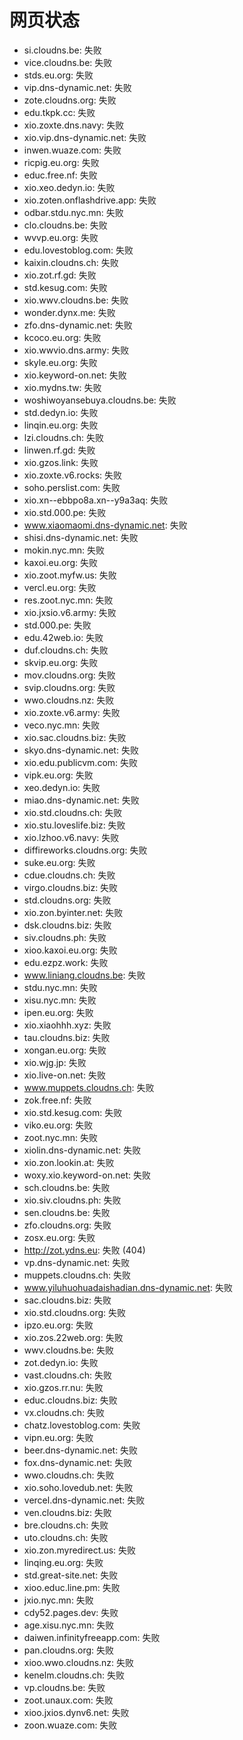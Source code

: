 # 网页状态
- si.cloudns.be: 失败
- vice.cloudns.be: 失败
- stds.eu.org: 失败
- vip.dns-dynamic.net: 失败
- zote.cloudns.org: 失败
- edu.tkpk.cc: 失败
- xio.zoxte.dns.navy: 失败
- xio.vip.dns-dynamic.net: 失败
- inwen.wuaze.com: 失败
- ricpig.eu.org: 失败
- educ.free.nf: 失败
- xio.xeo.dedyn.io: 失败
- xio.zoten.onflashdrive.app: 失败
- odbar.stdu.nyc.mn: 失败
- clo.cloudns.be: 失败
- wvvp.eu.org: 失败
- edu.lovestoblog.com: 失败
- kaixin.cloudns.ch: 失败
- xio.zot.rf.gd: 失败
- std.kesug.com: 失败
- xio.wwv.cloudns.be: 失败
- wonder.dynx.me: 失败
- zfo.dns-dynamic.net: 失败
- kcoco.eu.org: 失败
- xio.wwvio.dns.army: 失败
- skyle.eu.org: 失败
- xio.keyword-on.net: 失败
- xio.mydns.tw: 失败
- woshiwoyansebuya.cloudns.be: 失败
- std.dedyn.io: 失败
- linqin.eu.org: 失败
- lzi.cloudns.ch: 失败
- linwen.rf.gd: 失败
- xio.gzos.link: 失败
- xio.zoxte.v6.rocks: 失败
- soho.perslist.com: 失败
- xio.xn--ebbpo8a.xn--y9a3aq: 失败
- xio.std.000.pe: 失败
- www.xiaomaomi.dns-dynamic.net: 失败
- shisi.dns-dynamic.net: 失败
- mokin.nyc.mn: 失败
- kaxoi.eu.org: 失败
- xio.zoot.myfw.us: 失败
- vercl.eu.org: 失败
- res.zoot.nyc.mn: 失败
- xio.jxsio.v6.army: 失败
- std.000.pe: 失败
- edu.42web.io: 失败
- duf.cloudns.ch: 失败
- skvip.eu.org: 失败
- mov.cloudns.org: 失败
- svip.cloudns.org: 失败
- wwo.cloudns.nz: 失败
- xio.zoxte.v6.army: 失败
- veco.nyc.mn: 失败
- xio.sac.cloudns.biz: 失败
- skyo.dns-dynamic.net: 失败
- xio.edu.publicvm.com: 失败
- vipk.eu.org: 失败
- xeo.dedyn.io: 失败
- miao.dns-dynamic.net: 失败
- xio.std.cloudns.ch: 失败
- xio.stu.loveslife.biz: 失败
- xio.lzhoo.v6.navy: 失败
- diffireworks.cloudns.org: 失败
- suke.eu.org: 失败
- cdue.cloudns.ch: 失败
- virgo.cloudns.biz: 失败
- std.cloudns.org: 失败
- xio.zon.byinter.net: 失败
- dsk.cloudns.biz: 失败
- siv.cloudns.ph: 失败
- xioo.kaxoi.eu.org: 失败
- edu.ezpz.work: 失败
- www.liniang.cloudns.be: 失败
- stdu.nyc.mn: 失败
- xisu.nyc.mn: 失败
- ipen.eu.org: 失败
- xio.xiaohhh.xyz: 失败
- tau.cloudns.biz: 失败
- xongan.eu.org: 失败
- xio.wjg.jp: 失败
- xio.live-on.net: 失败
- www.muppets.cloudns.ch: 失败
- zok.free.nf: 失败
- xio.std.kesug.com: 失败
- viko.eu.org: 失败
- zoot.nyc.mn: 失败
- xiolin.dns-dynamic.net: 失败
- xio.zon.lookin.at: 失败
- woxy.xio.keyword-on.net: 失败
- sch.cloudns.be: 失败
- xio.siv.cloudns.ph: 失败
- sen.cloudns.be: 失败
- zfo.cloudns.org: 失败
- zosx.eu.org: 失败
- http://zot.ydns.eu: 失败 (404)
- vp.dns-dynamic.net: 失败
- muppets.cloudns.ch: 失败
- www.yiluhuohuadaishadian.dns-dynamic.net: 失败
- sac.cloudns.biz: 失败
- xio.std.cloudns.org: 失败
- ipzo.eu.org: 失败
- xio.zos.22web.org: 失败
- wwv.cloudns.be: 失败
- zot.dedyn.io: 失败
- vast.cloudns.ch: 失败
- xio.gzos.rr.nu: 失败
- educ.cloudns.biz: 失败
- vx.cloudns.ch: 失败
- chatz.lovestoblog.com: 失败
- vipn.eu.org: 失败
- beer.dns-dynamic.net: 失败
- fox.dns-dynamic.net: 失败
- wwo.cloudns.ch: 失败
- xio.soho.lovedub.net: 失败
- vercel.dns-dynamic.net: 失败
- ven.cloudns.biz: 失败
- bre.cloudns.ch: 失败
- uto.cloudns.ch: 失败
- xio.zon.myredirect.us: 失败
- linqing.eu.org: 失败
- std.great-site.net: 失败
- xioo.educ.line.pm: 失败
- jxio.nyc.mn: 失败
- cdy52.pages.dev: 失败
- age.xisu.nyc.mn: 失败
- daiwen.infinityfreeapp.com: 失败
- pan.cloudns.org: 失败
- xioo.wwo.cloudns.nz: 失败
- kenelm.cloudns.ch: 失败
- vp.cloudns.be: 失败
- zoot.unaux.com: 失败
- xioo.jxios.dynv6.net: 失败
- zoon.wuaze.com: 失败
